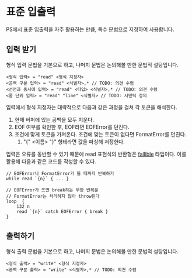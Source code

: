 # 표준 입출력

PS에서 표준 입출력을 자주 활용하는 만큼, 특수 문법으로 지정하여 사용합니다.

## 입력 받기

형식 입력 문법을 기본으로 하고, 나머지 문법은 논의해볼 만한 문법적 설탕입니다.

```
<형식 입력> = "read" <형식 지정자>
<공백 구분 입력> = "read" <식별자>,* // TODO: 의견 수렴
<선언과 동시에 입력> = "read" <타입> <식별자>,* // TODO: 의견 수렴
<줄 단위 입력> = "read" "line" <식별자> // TODO: 시맨틱 정의
```

입력에서 형식 지정자는 대략적으로 다음과 같은 과정을 걸쳐 각 토큰을 해석한다.

1. 현재 버퍼에 있는 공백을 모두 지운다.
2. EOF 여부를 확인한 후, EOF라면 EOFError를 던진다.
3. 조건에 맞게 토큰을 가져온다. 조건에 맞는 토큰이 없다면 FormatError를 던진다.
    1. "{" <이름> "}" 형태라면 값을 파싱해 저장한다.

입력은 오류를 동반할 수 있기 때문에 read 표현식의 반환형은 [fallible](../types/fallible.md) 타입이다.
이를 활용해 다음과 같은 코드를 작성할 수 있다.

```
// EOFError나 FormatError가 뜰 때까지 반복하기
while read `{n}` { ... }
```

```
// EOFError가 뜨면 break하는 무한 반복문
// FormatError는 처리하지 않아 throw된다
loop  {
    i32 n
    read `{n}` catch EOFError { break }
}
```

## 출력하기

형식 출력 문법을 기본으로 하고, 나머지 문법은 논의해볼 만한 문법적 설탕입니다.

```
<형식 출력> = "write" <형식 지정자>
<공백 구분 출력> = "write" <식별자>,* // TODO: 의견 수렴
```
